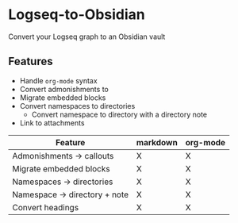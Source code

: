 # Logseq-to-Obsidian
Convert your Logseq graph to an Obsidian vault

## Features
- Handle `org-mode` syntax
- Convert admonishments to 
- Migrate embedded blocks
- Convert namespaces to directories
  - Convert namespace to directory with a directory note
- Link to attachments

| Feature                       | markdown | org-mode |
|-------------------------------|----------|----------|
| Admonishments -> callouts     | X        | X        |
| Migrate embedded blocks       | X        | X        |
| Namespaces -> directories     | X        | X        |
| Namespace -> directory + note | X        | X        |
| Convert headings              | X        | X        |

